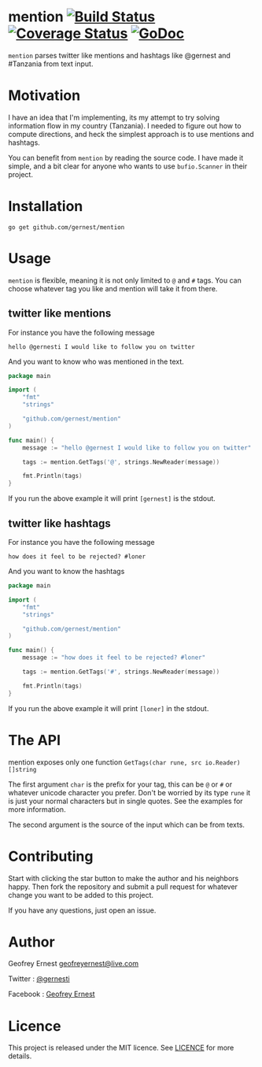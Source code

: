 # mention [![Build Status](https://travis-ci.org/gernest/mention.svg)](https://travis-ci.org/gernest/mention) [![Coverage Status](https://coveralls.io/repos/gernest/mention/badge.svg?branch=master&service=github)](https://coveralls.io/github/gernest/mention?branch=master) [![GoDoc](https://godoc.org/github.com/gernest/mention?status.svg)](https://godoc.org/github.com/gernest/mention)

`mention` parses twitter like mentions and hashtags like @gernest and #Tanzania from text input.

# Motivation
I have an idea that I'm implementing, its my attempt to try solving information flow in my country (Tanzania). I needed to figure out how to compute directions, and heck the simplest approach is to use mentions and hashtags.

You can benefit from `mention` by reading the source code. I have made it simple, and a bit clear for anyone who wants to use `bufio.Scanner` in their project.


# Installation

	go get github.com/gernest/mention
	

# Usage

`mention` is flexible, meaning it is not only limited to `@` and `#` tags. You can choose whatever tag you like and mention will take it from there.

## twitter like mentions

For instance you have the following message

```
hello @gernesti I would like to follow you on twitter
```

And you want to know who was mentioned in the text.

```go
package main

import (
	"fmt"
	"strings"

	"github.com/gernest/mention"
)

func main() {
	message := "hello @gernest I would like to follow you on twitter"

	tags := mention.GetTags('@', strings.NewReader(message))

	fmt.Println(tags)
}
```

If you run the above example it will print `[gernest]` is the stdout.

## twitter like hashtags

For instance you have the following message

```
how does it feel to be rejected? #loner
```

And you want to know the hashtags

```go
package main

import (
	"fmt"
	"strings"

	"github.com/gernest/mention"
)

func main() {
	message := "how does it feel to be rejected? #loner"

	tags := mention.GetTags('#', strings.NewReader(message))

	fmt.Println(tags)
}
```

If you run the above example it will print `[loner]` in the stdout.

# The API
mention exposes only one function `GetTags(char rune, src io.Reader) []string`

The first argument `char` is the prefix for your tag, this can be `@` or `#` or whatever unicode character you prefer. Don't be worried by its type `rune` it is just your normal characters but in single quotes. See the examples for more information.

The second argument is the source of the input which can be from texts.

# Contributing

Start with clicking the star button to make the author and his neighbors happy. Then fork the repository and submit a pull request for whatever change you want to be added to this project.

If you have any questions, just open an issue.

# Author
Geofrey Ernest <geofreyernest@live.com>

Twitter  : [@gernesti](https://twitter.com/gernesti)

Facebook : [Geofrey Ernest](https://www.facebook.com/geofrey.ernest.35)


# Licence

This project is released under the MIT licence. See [LICENCE](LICENCE) for more details.
